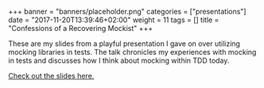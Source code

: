 +++
banner = "banners/placeholder.png"
categories = ["presentations"]
date = "2017-11-20T13:39:46+02:00"
weight = 11
tags = []
title = "Confessions of a Recovering Mockist"
+++

These are my slides from a playful presentation I gave on over utilizing mocking libraries in tests. The talk chronicles my experiences with mocking in tests and discusses how I think about mocking within TDD today.   

<!--more-->

[Check out the slides here.](/presentations/Confessions_of_a_Recovering_Mockist.pdf)
